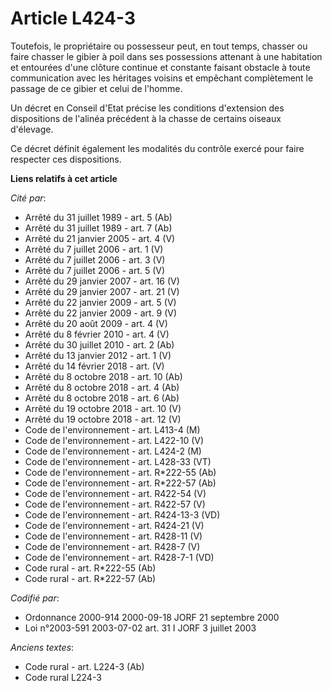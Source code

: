 # Article L424-3

Toutefois, le propriétaire ou possesseur peut, en tout temps, chasser ou faire chasser le gibier à poil dans ses possessions
attenant à une habitation et entourées d'une clôture continue et constante faisant obstacle à toute communication avec les
héritages voisins et empêchant complètement le passage de ce gibier et celui de l'homme.

Un décret en Conseil d'Etat précise les conditions d'extension des dispositions de l'alinéa précédent à la chasse de certains
oiseaux d'élevage.

Ce décret définit également les modalités du contrôle exercé pour faire respecter ces dispositions.

**Liens relatifs à cet article**

_Cité par_:

  - Arrêté du 31 juillet 1989 - art. 5 (Ab)
  - Arrêté du 31 juillet 1989 - art. 7 (Ab)
  - Arrêté du 21 janvier 2005 - art. 4 (V)
  - Arrêté du 7 juillet 2006 - art. 1 (V)
  - Arrêté du 7 juillet 2006 - art. 3 (V)
  - Arrêté du 7 juillet 2006 - art. 5 (V)
  - Arrêté du 29 janvier 2007 - art. 16 (V)
  - Arrêté du 29 janvier 2007 - art. 21 (V)
  - Arrêté du 22 janvier 2009 - art. 5 (V)
  - Arrêté du 22 janvier 2009 - art. 9 (V)
  - Arrêté du 20 août 2009 - art. 4 (V)
  - Arrêté du 8 février 2010 - art. 4 (V)
  - Arrêté du 30 juillet 2010 - art. 2 (Ab)
  - Arrêté du 13 janvier 2012 - art. 1 (V)
  - Arrêté du 14 février 2018 - art. (V)
  - Arrêté du 8 octobre 2018 - art. 10 (Ab)
  - Arrêté du 8 octobre 2018 - art. 4 (Ab)
  - Arrêté du 8 octobre 2018 - art. 6 (Ab)
  - Arrêté du 19 octobre 2018 - art. 10 (V)
  - Arrêté du 19 octobre 2018 - art. 12 (V)
  - Code de l'environnement - art. L413-4 (M)
  - Code de l'environnement - art. L422-10 (V)
  - Code de l'environnement - art. L424-2 (M)
  - Code de l'environnement - art. L428-33 (VT)
  - Code de l'environnement - art. R*222-55 (Ab)
  - Code de l'environnement - art. R*222-57 (Ab)
  - Code de l'environnement - art. R422-54 (V)
  - Code de l'environnement - art. R422-57 (V)
  - Code de l'environnement - art. R424-13-3 (VD)
  - Code de l'environnement - art. R424-21 (V)
  - Code de l'environnement - art. R428-11 (V)
  - Code de l'environnement - art. R428-7 (V)
  - Code de l'environnement - art. R428-7-1 (VD)
  - Code rural - art. R*222-55 (Ab)
  - Code rural - art. R*222-57 (Ab)

_Codifié par_:

  - Ordonnance 2000-914 2000-09-18 JORF 21 septembre 2000
  - Loi n°2003-591 2003-07-02 art. 31 I JORF 3 juillet 2003

_Anciens textes_:

  - Code rural - art. L224-3 (Ab)
  - Code rural L224-3
